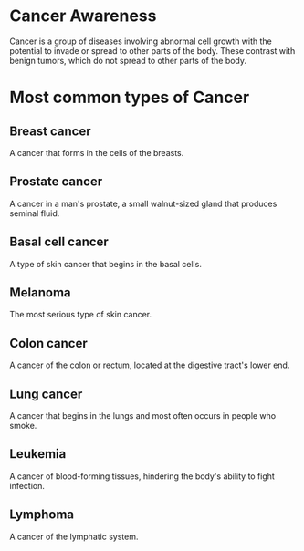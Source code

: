 # Cancer Awareness

Cancer is a group of diseases involving abnormal cell growth with the potential to invade or spread to other parts of the body. These contrast with benign tumors, which do not spread to other parts of the body.

# Most common types of Cancer

## Breast cancer
A cancer that forms in the cells of the breasts.

## Prostate cancer
A cancer in a man's prostate, a small walnut-sized gland that produces seminal fluid.

## Basal cell cancer
A type of skin cancer that begins in the basal cells.

## Melanoma
The most serious type of skin cancer.

## Colon cancer
A cancer of the colon or rectum, located at the digestive tract's lower end.

## Lung cancer
A cancer that begins in the lungs and most often occurs in people who smoke.

## Leukemia
A cancer of blood-forming tissues, hindering the body's ability to fight infection.

## Lymphoma
A cancer of the lymphatic system.

